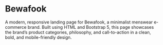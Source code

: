 # Bewafook
A modern, responsive landing page for Bewafook, a minimalist menswear e-commerce brand. Built using HTML and Bootstrap 5, this page showcases the brand’s product categories, philosophy, and call-to-action in a clean, bold, and mobile-friendly design.

